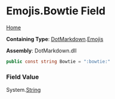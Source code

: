 # Emojis\.Bowtie Field

[Home](../../../README.md)

**Containing Type**: [DotMarkdown](../../README.md)\.[Emojis](../README.md)

**Assembly**: DotMarkdown\.dll

```csharp
public const string Bowtie = ":bowtie:"
```

### Field Value

System\.[String](https://docs.microsoft.com/en-us/dotnet/api/system.string)